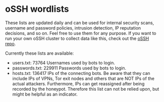 # oSSH wordlists
These lists are updated daily and can be used for internal security scans, username and password policies, intrusion detection, IP reputation decisions, and so on. Feel free to use them for any purpose. If you want to run your own oSSH cluster to collect data like this, check out the [oSSH repo](https://github.com/toxyl/ossh).  

Currently these lists are available:  
- users.txt: 73764                                                                                                                                                                                                                                                                                                                                                                                                 Usernames used by bots to login. 
- passwords.txt: 229911                                                                                                                                                                                                                                                                                                                                                                                                 Passwords used by bots to login. 
- hosts.txt: 136417                                                                                                                                                                                                                                                                                                                                                                                                 IPs of the connecting bots. Be aware that they can include IPs of VPNs, Tor exit nodes and others that are NOT IPs of the actual attackers. Furthermore, IPs can get reassigned after being recorded by the honeypot. Therefore this list can not be relied upon, but might be helpful as an indicator.
